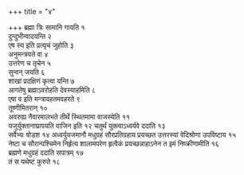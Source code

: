 +++
title = "४"

+++
ब्रह्मा त्रिः सामानि गायति १  
दुन्दुभीन्वादयन्ति २  
एष स्य इति प्रत्यृचं
जुहोति ३  
अनुमन्त्रयते वा ४  
उत्तरेण च तृचेन ५  
सुन्वन् जयति ६  
शाखां
प्रदक्षिणं कृत्वा यन्ति ७  
आगतेषु ब्रह्माऽवरोहति देवस्याहमिति ८  
एषा
व इति मन्त्रावहतमवहरते ९  
तूष्णीमितरान् १०  
अवरुह्य नैवारमालभते तीर्थे
स्थितमामा वाजस्येति ११  
यजुर्युक्तानाघ्रापयति वाजिन इति १२
चतुर्थं युक्त्वाऽध्वर्यवे ददाति १३  
सर्वेभ्यः षोडश १४
अध्वर्युयजमानौ मधुग्रहं सौरप्रतिग्रहाय प्रयच्छत उत्तरस्यां
वेदिश्रोणा उपविष्टाय १५  
नेष्टा च सौरान्पश्चिमेन निर्हृत्य शालामपरेण
हृत्वैकं प्रयच्छन्नाहाऽनेन त इमं निष्क्रीणामीति १६  
ब्रह्मणे मधुग्रहं
ददाति सपात्रम् १७  
तं स यथेष्टं कुरुते १८  

